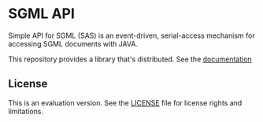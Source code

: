 # SGML API

Simple API for SGML (SAS) is an event-driven, serial-access mechanism for accessing SGML documents with JAVA.

This repository provides a library that's distributed.  See the [documentation](https://github.com/hamdikarray/simple-api-for-sgml-dist)

## License

This is an evaluation version. See the [LICENSE](LICENSE.md) file for license rights and limitations.
